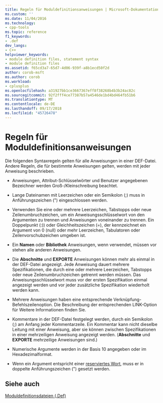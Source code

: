 ```yaml
---
title: Regeln für Moduldefinitionsanweisungen | Microsoft-Dokumentation
ms.custom: ''
ms.date: 11/04/2016
ms.technology:
- cpp-tools
ms.topic: reference
f1_keywords:
- .def
dev_langs:
- C++
helpviewer_keywords:
- module definition files, statement syntax
- module definition files
ms.assetid: f65cd3a7-65d7-4d06-939f-a8b1ecd50f2d
author: corob-msft
ms.author: corob
ms.workload:
- cplusplus
ms.openlocfilehash: a31927bb1ce3667367eff8f38268b4b3b24ac82c
ms.sourcegitcommit: 92f2fff4ce77387b57a4546de1bd4bd464fb51b6
ms.translationtype: MT
ms.contentlocale: de-DE
ms.lasthandoff: 09/17/2018
ms.locfileid: "45726478"
---
```

# <a name="rules-for-module-definition-statements"></a>Regeln für Moduldefinitionsanweisungen

Die folgenden Syntaxregeln gelten für alle Anweisungen in einer DEF-Datei. Andere Regeln, die für bestimmte Anweisungen gelten, werden mit jeder Anweisung beschrieben.

- Anweisungen, Attribut-Schlüsselwörter und Benutzer angegebenen Bezeichner werden Groß-/Kleinschreibung beachtet.

- Lange Dateinamen mit Leerzeichen oder ein Semikolon (;) muss in Anführungszeichen (") eingeschlossen werden.

- Verwenden Sie eine oder mehrere Leerzeichen, Tabstopps oder neue Zeilenumbruchzeichen, um ein Anweisungsschlüsselwort von den Argumenten zu trennen und Anweisungen voneinander zu trennen. Ein Doppelpunkt (:)) oder Gleichheitszeichen (=), der kennzeichnet ein Argument von 0 (null) oder mehr Leerzeichen, Tabulatoren oder Zeilenvorschubzeichen umgeben ist.

- Ein **Namen** oder **Bibliothek** Anweisungen, wenn verwendet, müssen vor stehen alle anderen Anweisungen.

- Die **Abschnitte** und **EXPORTE** Anweisungen können mehr als einmal in der DEF-Datei angezeigt. Jede Anweisung dauert mehrere Spezifikationen, die durch eine oder mehrere Leerzeichen, Tabstopps oder neue Zeilenumbruchzeichen getrennt werden müssen. Das Anweisungsschlüsselwort muss vor der ersten Spezifikation einmal angezeigt werden und vor jeder zusätzliche Spezifikation wiederholt werden kann.

- Mehrere Anweisungen haben eine entsprechende Verknüpfung-Befehlszeilenoption. Die Beschreibung der entsprechenden LINK-Option für Weitere Informationen finden Sie.

- Kommentare in der DEF-Datei festgelegt werden, durch ein Semikolon (;) am Anfang jeder Kommentarzeile. Ein Kommentar kann nicht dieselbe Leitung mit einer Anweisung, aber sie können zwischen Spezifikationen in einer mehrzeiligen Anweisung angezeigt werden. (**Abschnitte** und **EXPORTE** mehrzeilige Anweisungen sind.)

- Numerische Argumente werden in der Basis 10 angegeben oder im Hexadezimalformat.

- Wenn ein Argument entspricht einer [reserviertes Wort](../../build/reference/reserved-words.md), muss er in doppelte Anführungszeichen (") gesetzt werden.

## <a name="see-also"></a>Siehe auch

[Moduldefinitionsdateien (.Def)](../../build/reference/module-definition-dot-def-files.md)